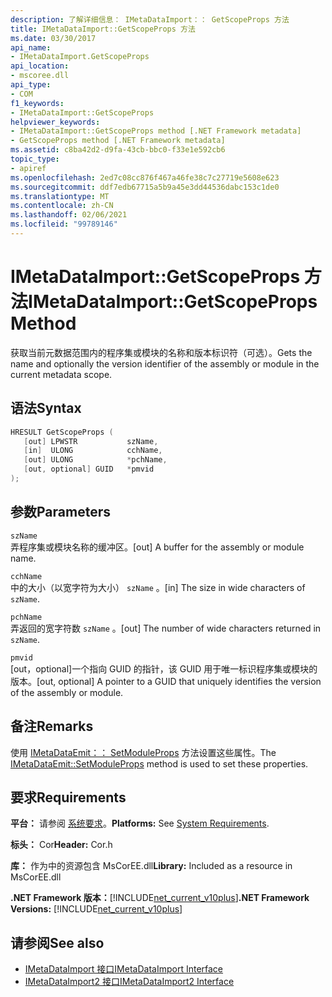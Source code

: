 ```yaml
---
description: 了解详细信息： IMetaDataImport：： GetScopeProps 方法
title: IMetaDataImport::GetScopeProps 方法
ms.date: 03/30/2017
api_name:
- IMetaDataImport.GetScopeProps
api_location:
- mscoree.dll
api_type:
- COM
f1_keywords:
- IMetaDataImport::GetScopeProps
helpviewer_keywords:
- IMetaDataImport::GetScopeProps method [.NET Framework metadata]
- GetScopeProps method [.NET Framework metadata]
ms.assetid: c8ba42d2-d9fa-43cb-bbc0-f33e1e592cb6
topic_type:
- apiref
ms.openlocfilehash: 2ed7c08cc876f467a46fe38c7c27719e5608e623
ms.sourcegitcommit: ddf7edb67715a5b9a45e3dd44536dabc153c1de0
ms.translationtype: MT
ms.contentlocale: zh-CN
ms.lasthandoff: 02/06/2021
ms.locfileid: "99789146"
---
```

# <a name="imetadataimportgetscopeprops-method"></a><span data-ttu-id="941b4-103">IMetaDataImport::GetScopeProps 方法</span><span class="sxs-lookup"><span data-stu-id="941b4-103">IMetaDataImport::GetScopeProps Method</span></span>

<span data-ttu-id="941b4-104">获取当前元数据范围内的程序集或模块的名称和版本标识符（可选）。</span><span class="sxs-lookup"><span data-stu-id="941b4-104">Gets the name and optionally the version identifier of the assembly or module in the current metadata scope.</span></span>  
  
## <a name="syntax"></a><span data-ttu-id="941b4-105">语法</span><span class="sxs-lookup"><span data-stu-id="941b4-105">Syntax</span></span>  
  
```cpp  
HRESULT GetScopeProps (  
   [out] LPWSTR           szName,  
   [in]  ULONG            cchName,  
   [out] ULONG            *pchName,  
   [out, optional] GUID   *pmvid  
);  
```  
  
## <a name="parameters"></a><span data-ttu-id="941b4-106">参数</span><span class="sxs-lookup"><span data-stu-id="941b4-106">Parameters</span></span>  

 `szName`  
 <span data-ttu-id="941b4-107">弄程序集或模块名称的缓冲区。</span><span class="sxs-lookup"><span data-stu-id="941b4-107">[out] A buffer for the assembly or module name.</span></span>  
  
 `cchName`  
 <span data-ttu-id="941b4-108">中的大小（以宽字符为大小） `szName` 。</span><span class="sxs-lookup"><span data-stu-id="941b4-108">[in] The size in wide characters of `szName`.</span></span>  
  
 `pchName`  
 <span data-ttu-id="941b4-109">弄返回的宽字符数 `szName` 。</span><span class="sxs-lookup"><span data-stu-id="941b4-109">[out] The number of wide characters returned in `szName`.</span></span>  
  
 `pmvid`  
 <span data-ttu-id="941b4-110">[out，optional]一个指向 GUID 的指针，该 GUID 用于唯一标识程序集或模块的版本。</span><span class="sxs-lookup"><span data-stu-id="941b4-110">[out, optional] A pointer to a GUID that uniquely identifies the version of the assembly or module.</span></span>  
  
## <a name="remarks"></a><span data-ttu-id="941b4-111">备注</span><span class="sxs-lookup"><span data-stu-id="941b4-111">Remarks</span></span>  

 <span data-ttu-id="941b4-112">使用 [IMetaDataEmit：： SetModuleProps](imetadataemit-setmoduleprops-method.md) 方法设置这些属性。</span><span class="sxs-lookup"><span data-stu-id="941b4-112">The [IMetaDataEmit::SetModuleProps](imetadataemit-setmoduleprops-method.md) method is used to set these properties.</span></span>  
  
## <a name="requirements"></a><span data-ttu-id="941b4-113">要求</span><span class="sxs-lookup"><span data-stu-id="941b4-113">Requirements</span></span>  

 <span data-ttu-id="941b4-114">**平台：** 请参阅 [系统要求](../../get-started/system-requirements.md)。</span><span class="sxs-lookup"><span data-stu-id="941b4-114">**Platforms:** See [System Requirements](../../get-started/system-requirements.md).</span></span>  
  
 <span data-ttu-id="941b4-115">**标头：** Cor</span><span class="sxs-lookup"><span data-stu-id="941b4-115">**Header:** Cor.h</span></span>  
  
 <span data-ttu-id="941b4-116">**库：** 作为中的资源包含 MsCorEE.dll</span><span class="sxs-lookup"><span data-stu-id="941b4-116">**Library:** Included as a resource in MsCorEE.dll</span></span>  
  
 <span data-ttu-id="941b4-117">**.NET Framework 版本：**[!INCLUDE[net_current_v10plus](../../../../includes/net-current-v10plus-md.md)]</span><span class="sxs-lookup"><span data-stu-id="941b4-117">**.NET Framework Versions:** [!INCLUDE[net_current_v10plus](../../../../includes/net-current-v10plus-md.md)]</span></span>  
  
## <a name="see-also"></a><span data-ttu-id="941b4-118">请参阅</span><span class="sxs-lookup"><span data-stu-id="941b4-118">See also</span></span>

- [<span data-ttu-id="941b4-119">IMetaDataImport 接口</span><span class="sxs-lookup"><span data-stu-id="941b4-119">IMetaDataImport Interface</span></span>](imetadataimport-interface.md)
- [<span data-ttu-id="941b4-120">IMetaDataImport2 接口</span><span class="sxs-lookup"><span data-stu-id="941b4-120">IMetaDataImport2 Interface</span></span>](imetadataimport2-interface.md)
